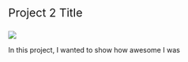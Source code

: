 <p style="font-size:23px;"> Project 2 Title </p>

<img src="images/dummy_thumbnail.jpg?raw=true"/>

In this project, I wanted to show how awesome I was
